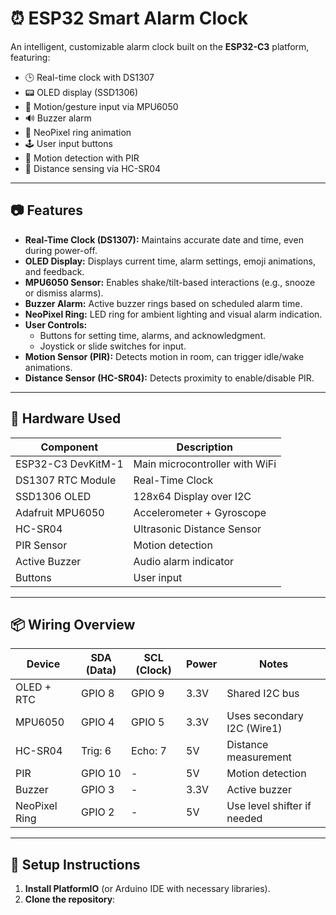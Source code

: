 # ⏰ ESP32 Smart Alarm Clock

An intelligent, customizable alarm clock built on the **ESP32-C3** platform, featuring:

- 🕒 Real-time clock with DS1307
- 📟 OLED display (SSD1306)
- 🧠 Motion/gesture input via MPU6050
- 🔊 Buzzer alarm
- 🌈 NeoPixel ring animation
- 🕹️ User input buttons
- 🚨 Motion detection with PIR
- 📏 Distance sensing via HC-SR04

---

## 📷 Features

- **Real-Time Clock (DS1307):** Maintains accurate date and time, even during power-off.
- **OLED Display:** Displays current time, alarm settings, emoji animations, and feedback.
- **MPU6050 Sensor:** Enables shake/tilt-based interactions (e.g., snooze or dismiss alarms).
- **Buzzer Alarm:** Active buzzer rings based on scheduled alarm time.
- **NeoPixel Ring:** LED ring for ambient lighting and visual alarm indication.
- **User Controls:**
  - Buttons for setting time, alarms, and acknowledgment.
  - Joystick or slide switches for input.
- **Motion Sensor (PIR):** Detects motion in room, can trigger idle/wake animations.
- **Distance Sensor (HC-SR04):** Detects proximity to enable/disable PIR.

---

## 🧰 Hardware Used

| Component           | Description                      |
|---------------------|----------------------------------|
| ESP32-C3 DevKitM-1  | Main microcontroller with WiFi   |
| DS1307 RTC Module   | Real-Time Clock                  |
| SSD1306 OLED        | 128x64 Display over I2C          |
| Adafruit MPU6050    | Accelerometer + Gyroscope        |
| HC-SR04             | Ultrasonic Distance Sensor       |
| PIR Sensor          | Motion detection                 |
| Active Buzzer       | Audio alarm indicator            |
| Buttons             | User input                       |

---

## 📦 Wiring Overview

| Device         | SDA (Data) | SCL (Clock) | Power | Notes                     |
|----------------|------------|-------------|-------|---------------------------|
| OLED + RTC     | GPIO 8     | GPIO 9      | 3.3V  | Shared I2C bus            |
| MPU6050        | GPIO 4     | GPIO 5      | 3.3V  | Uses secondary I2C (Wire1)|
| HC-SR04        | Trig: 6    | Echo: 7     | 5V    | Distance measurement       |
| PIR            | GPIO 10    | -           | 5V    | Motion detection           |
| Buzzer         | GPIO 3     | -           | 3.3V  | Active buzzer             |
| NeoPixel Ring  | GPIO 2     | -           | 5V    | Use level shifter if needed|

---

## 🧪 Setup Instructions

1. **Install PlatformIO** (or Arduino IDE with necessary libraries).
2. **Clone the repository**:

